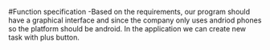 #Function specification
-Based on the requirements, our program should have a graphical interface and since
the company only uses andriod phones so the platform should be android.
In the application we can create new task with plus button.